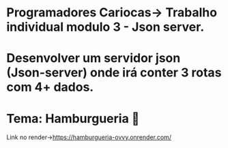 # Programadores Cariocas-> Trabalho individual modulo 3 - Json server.
# Desenvolver um servidor json (Json-server) onde irá conter 3 rotas com 4+ dados.
# Tema: Hamburgueria 🍔
Link no render->https://hamburgueria-ovvy.onrender.com/
